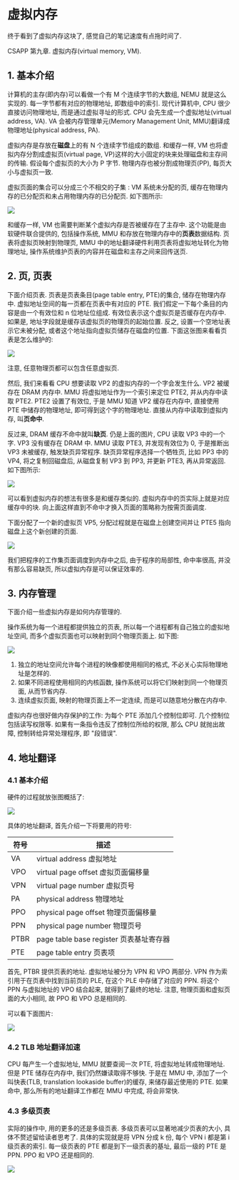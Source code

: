 # 虚拟内存

终于看到了虚拟内存这块了, 感觉自己的笔记速度有点拖时间了.

CSAPP 第九章. 虚拟内存(virtual memory, VM).

## 1. 基本介绍

计算机的主存(即内存)可以看做一个有 M 个连续字节的大数组, NEMU 就是这么实现的. 每一字节都有对应的物理地址, 即数组中的索引. 现代计算机中, CPU 很少直接访问物理地址, 而是通过虚拟寻址的形式. CPU 会先生成一个虚拟地址(virtual address, VA). VA 会被内存管理单元(Memory Management Unit, MMU)翻译成物理地址(physical address, PA). 

虚拟内存是存放在**磁盘**上的有 N 个连续字节组成的数组. 和缓存一样, VM 也将虚拟内存分割成虚拟页(virtual page, VP)这样的大小固定的块来处理磁盘和主存间的传输. 假设每个虚拟页的大小为 P 字节. 物理内存也被分割成物理页(PP), 每页大小与虚拟页一致.

虚拟页面的集合可以分成三个不相交的子集 : VM 系统未分配的页, 缓存在物理内存的已分配页和未占用物理内存的已分配页. 如下图所示:

<img src="https://cdn.jsdelivr.net/gh/peter5723/imagehost/vm1.png"/>

和缓存一样, VM 也需要判断某个虚拟内存是否被缓存在了主存中. 这个功能是由软硬件联合提供的, 包括操作系统, MMU 和存放在物理内存中的**页表**数据结构. 页表将虚拟页映射到物理页, MMU 中的地址翻译硬件利用页表将虚拟地址转化为物理地址, 操作系统维护页表的内容并在磁盘和主存之间来回传送页.

## 2. 页, 页表

下面介绍页表. 页表是页表条目(page table entry, PTE)的集合, 储存在物理内存中. 虚拟地址空间的每一页都在页表中有对应的 PTE. 我们假定一下每个条目的内容是由一个有效位和 n 位地址位组成. 有效位表示这个虚拟页是否缓存在内存中. 如果是, 地址字段就是缓存该虚拟页的物理页的起始位置. 反之, 设置一个空地址表示它未被分配, 或者这个地址指向虚拟页储存在磁盘的位置. 下面这张图来看看页表是怎么维护的:

<img src="https://cdn.jsdelivr.net/gh/peter5723/imagehost/vm.png"/>

注意, 任意物理页都可以包含任意虚拟页.

然后, 我们来看看 CPU 想要读取 VP2 的虚拟内存的一个字会发生什么. VP2 被缓存在 DRAM 内存中. MMU 将虚拟地址作为一个索引来定位 PTE2, 并从内存中读取 PTE2. PTE2 设置了有效位, 于是 MMU 知道 VP2 缓存在内存中, 直接使用 PTE 中储存的物理地址, 即可得到这个字的物理地址. 直接从内存中读取到虚拟内存, 叫**页命中**.

反过来, DRAM 缓存不命中就叫**缺页**. 仍是上面的图片, CPU 读取 VP3 中的一个字. VP3 没有缓存在 DRAM 中. MMU 读取 PTE3, 并发现有效位为 0, 于是推断出 VP3 未被缓存, 触发缺页异常程序. 缺页异常程序选择一个牺牲页, 比如 PP3 中的 VP4, 将之复制回磁盘后, 从磁盘复制 VP3 到 PP3, 并更新 PTE3, 再从异常返回. 如下图所示:

<img src="https://cdn.jsdelivr.net/gh/peter5723/imagehost/vm3.png"/>

可以看到虚拟内存的想法有很多是和缓存类似的. 虚拟内存中的页实际上就是对应缓存中的块. 向上面这样直到不命中才换入页面的策略称为按需页面调度.

下面分配了一个新的虚拟页 VP5, 分配过程就是在磁盘上创建空间并让 PTE5 指向磁盘上这个新创建的页面.

<img src="https://cdn.jsdelivr.net/gh/peter5723/imagehost/vm4.png"/>

我们把程序的工作集页面调度到内存中之后, 由于程序的局部性, 命中率很高, 并没有那么容易缺页, 所以虚拟内存是可以保证效率的.

## 3. 内存管理

下面介绍一些虚拟内存是如何内存管理的.

操作系统为每一个进程都提供独立的页表, 所以每一个进程都有自己独立的虚拟地址空间, 而多个虚拟页面也可以映射到同个物理页面上. 如下图:

<img src="https://cdn.jsdelivr.net/gh/peter5723/imagehost/vm5.png"/>

1. 独立的地址空间允许每个进程的映像都使用相同的格式, 不必关心实际物理地址是怎样的. 
2. 如果不同进程使用相同的内核函数, 操作系统可以将它们映射到同一个物理页面, 从而节省内存.
3. 连续虚拟页面, 映射的物理页面上不一定连续, 而是可以随意地分散在内存中.

虚拟内存也很好做内存保护的工作: 为每个 PTE 添加几个控制位即可. 几个控制位包括读写权限等. 如果有一条指令违反了控制位所给的权限, 那么 CPU 就抛出故障, 控制转给异常处理程序, 即 "段错误".

## 4. 地址翻译

### 4.1 基本介绍

硬件的过程就放张图概括了:

<img src="https://cdn.jsdelivr.net/gh/peter5723/imagehost/vm6.png"/>


具体的地址翻译, 首先介绍一下将要用的符号:

| 符号 | 描述                                    |
|------|-----------------------------------------|
| VA   | virtual address 虚拟地址                |
| VPO  | virtual page offset 虚拟页面偏移量      |
| VPN  | virtual page number 虚拟页号            |
| PA   | physical address 物理地址               |
| PPO  | physical page offset 物理页面偏移量     |
| PPN  | physical page number 物理页号           |
| PTBR | page table base register 页表基址寄存器 |
| PTE  | page table entry 页表项                |

首先, PTBR 提供页表的地址. 虚拟地址被分为 VPN 和 VPO 两部分. VPN 作为索引用于在页表中找到当前页的 PLE, 在这个 PLE 中存储了对应的 PPN. 将这个 PPN 与虚拟地址的 VPO 结合起来, 就得到了最终的地址. 注意, 物理页面和虚拟页面的大小相同, 故 PPO 和 VPO 总是相同的. 

可以看下面图片: 

<img src="https://cdn.jsdelivr.net/gh/peter5723/imagehost/vm7.png"/>

### 4.2 TLB 地址翻译加速

CPU 每产生一个虚拟地址, MMU 就要查阅一次 PTE, 将虚拟地址转成物理地址. 但是 PTE 储存在内存中, 我们仍然嫌读取得不够快. 于是在 MMU 中, 添加了一个叫快表(TLB, translation lookaside buffer)的缓存, 来储存最近使用的 PTE. 如果命中, 那么所有的地址翻译工作都在 MMU 中完成, 将会非常快.

### 4.3 多级页表

实际的操作中, 用的更多的还是多级页表. 多级页表可以显著地减少页表的大小, 具体不赘述留给读者思考了. 具体的实现就是将 VPN 分成 k 份, 每个 VPN i 都是第 i 级页表的索引. 每一级页表的 PTE 都是到下一级页表的基址, 最后一级的 PTE 是 PPN. PPO 和 VPO 还是相同的.

<img src="https://cdn.jsdelivr.net/gh/peter5723/imagehost/vm8.png"/>


